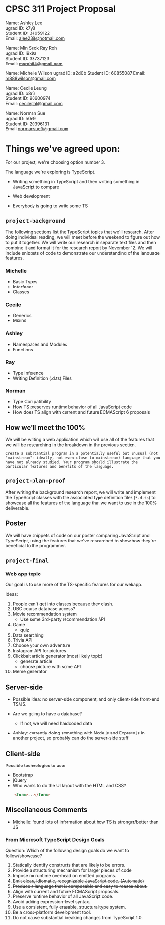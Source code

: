 # CPSC 311 Project Proposal

Name:       Ashley Lee  
ugrad ID:   k7y8  
Student ID: 34959122  
Email:      alee238@hotmail.com  

Name:       Min Seok Ray Roh  
ugrad ID:   l9x9a  
Student ID: 33737123  
Email:      msroh94@gmail.com

Name:       Michelle Wilson 
ugrad ID:   a2d0b
Student ID: 60855087
Email:      m888wilson@gmail.com 

Name:       Cecile Leung    
ugrad ID:   o8r6    
Student ID: 90600974    
Email:      cecilephl@gmail.com    

Name:       Norman Sue      
ugrad ID:   h0e9  
Student ID: 20396131  
Email       normansue3@gmail.com    

# Things we've agreed upon:

For our project, we're choosing option number 3.

The language we're exploring is TypeScript.

- Writing something in TypeScript and then writing something in JavaScript to compare
- Web development

- Everybody is going to write some TS




## `project-background`

The following sections list the TypeScript topics that we'll research. After doing individual reading, we will meet before the weekend to figure out how to put it together. We will write our research in separate text files and then combine it and format it for the research report by November 12. We will include snippets of code to demonstrate our understanding of the language features.

### Michelle

- Basic Types
- Interfaces
- Classes

### Cecile

- Generics
- Mixins

### Ashley

- Namespaces and Modules
- Functions

### Ray

- Type Inference
- Writing Definition (.d.ts) Files

### Norman

- Type Compatibility
- How TS preserves runtime behavior of all JavaScript code
- How does TS align with current and future ECMAScript 6 proposals

## How we'll meet the 100%

We will be writing a web application which will use all of the features that we will be researching in the breakdown in the previous section.

```
Create a substantial program in a potentially useful but unusual (not "mainstream"; ideally, not even close to mainstream) language that you have not already studied. Your program should illustrate the particular features and benefits of the language.
```

## `project-plan-proof`

After writing the background research report, we will write and implement the TypeScript classes with the associated type definition files (`*.d.ts`) to showcase all the features of the language that we want to use in the 100% deliverable.

## Poster

We will have snippets of code on our poster comparing JavaScript and TypeScript, using the features that we've researched to show how they're beneficial to the programmer.

## `project-final`


### Web app topic


Our goal is to use more of the TS-specific features for our webapp.

Ideas:

1. People can't get into classes because they clash.
2. UBC course database access?
3. Movie recommendation system
    - Use some 3rd-party recommendation API
4. Game
    - quiz
5. Data searching
6. Trivia API
7. Choose your own adventure
8. Instagram API for pictures
9. Clickbait article generator (most likely topic)
    - generate article
    - choose picture with some API
10. Meme generator



## Server-side 

- Possible idea: no server-side component, and only client-side front-end TS/JS.


- Are we going to have a database?
    - If not, we will need hardcoded data
- Ashley: currently doing something with Node.js and Express.js in another project, so probably can do the server-side stuff

## Client-side

Possible technologies to use:
- Bootstrap
- jQuery
- Who wants to do the UI layout with the HTML and CSS?

```html
    <form>...</form>
```


## Miscellaneous Comments

- Michelle: found lots of information about how TS is stronger/better than JS

### From Microsoft TypeScript Design Goals 

Question: Which of the following design goals do we want to follow/showcase?

1. Statically identify constructs that are likely to be errors.
2. Provide a structuring mechanism for larger pieces of code.
3. Impose no runtime overhead on emitted programs.
4. ~~Emit clean, idiomatic, recognizable JavaScript code. (Automatic)~~
5. ~~Produce a language that is composable and easy to reason about.~~
6. Align with current and future ECMAScript proposals. 
7. Preserve runtime behavior of all JavaScript code.
8. Avoid adding expression-level syntax.
9. Use a consistent, fully erasable, structural type system.
10. Be a cross-platform development tool.
11. Do not cause substantial breaking changes from TypeScript 1.0.
